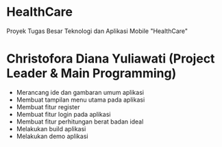 # HealthCare
Proyek Tugas Besar Teknologi dan Aplikasi Mobile "HealthCare"
# Christofora Diana Yuliawati (Project Leader & Main Programming)
- Merancang ide dan gambaran umum aplikasi
- Membuat tampilan menu utama pada aplikasi
- Membuat fitur register
- Membuat fitur login pada aplikasi
- Membuat fitur perhitungan berat badan ideal
- Melakukan build aplikasi
- Melakukan demo aplikasi


